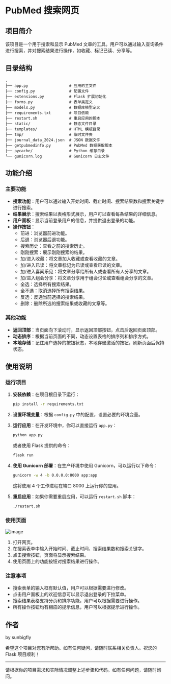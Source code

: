 # PubMed 搜索网页

## 项目简介
该项目是一个用于搜索和显示 PubMed 文章的工具。用户可以通过输入查询条件进行搜索，并对搜索结果进行操作，如收藏、标记已读、分享等。

## 目录结构

```
.
├── app.py                  # 应用的主文件
├── config.py               # 配置文件
├── extensions.py           # Flask 扩展初始化
├── forms.py                # 表单类定义
├── models.py               # 数据库模型定义
├── requirements.txt        # 项目依赖
├── restart.sh              # 重启应用的脚本
├── static/                 # 静态文件目录
├── templates/              # HTML 模板目录
├── tmp/                    # 临时文件夹
├── journal_data_2024.json  # JSON 数据文件
├── getpubmedinfo.py        # PubMed 数据获取脚本
├── pycache/                # Python 缓存目录
└── gunicorn.log            # Gunicorn 日志文件
```

## 功能介绍

### 主要功能

- **搜索功能**：用户可以通过输入开始时间、截止时间、搜索结果数和搜索关键字进行搜索。
- **结果展示**：搜索结果以表格形式展示，用户可以查看每条结果的详细信息。
- **用户面板**：显示当前登录用户的信息，并提供退出登录的功能。
- **操作按钮**：
  - 前进：浏览器前进功能。
  - 后退：浏览器后退功能。
  - 搜索历史：查看之前的搜索历史。
  - 刚刚搜索：展示刚刚搜索的结果。
  - 加/进入收藏：将文章加入收藏或查看收藏的文章。
  - 加/进入已读：将文章标记为已读或查看已读的文章。
  - 加/进入喜闻乐见：将文章分享给所有人或查看所有人分享的文章。
  - 加/进入组会分享：将文章分享用于组会讨论或查看组会分享的文章。
  - 全选：选择所有搜索结果。
  - 全不选：取消选择所有搜索结果。
  - 反选：反选当前选择的搜索结果。
  - 删除：删除所选的搜索结果或收藏的文章等。

### 其他功能

- **返回顶部**：当页面向下滚动时，显示返回顶部按钮，点击后返回页面顶部。
- **动态排序**：根据当前页面的不同，动态设置表格的排序列和排序方式。
- **本地存储**：记住用户选择的按钮状态，本地存储激活的按钮，刷新页面后保持状态。

## 使用说明

### 运行项目

1. **安装依赖**：在项目根目录下运行：

   ```bash
   pip install -r requirements.txt
   ```

2. **设置环境变量**：根据 `config.py` 中的配置，设置必要的环境变量。

3. **运行应用**：在开发环境中，你可以直接运行 `app.py`：

   ```bash
   python app.py
   ```

   或者使用 Flask 提供的命令：

   ```bash
   flask run
   ```

4. **使用 Gunicorn 部署**：在生产环境中使用 Gunicorn，可以运行以下命令：

   ```bash
   gunicorn -w 4 -b 0.0.0.0:8000 app:app
   ```

   这将使用 4 个工作进程在端口 8000 上运行你的应用。

5. **重启应用**：如果你需要重启应用，可以运行 `restart.sh` 脚本：

   ```bash
   ./restart.sh
   ```

### 使用页面

![image](https://github.com/sunbigfly/pubmed-searcher/assets/58769230/b7ce65c0-78ea-41dd-90fa-69a85a6812d7)


1. 打开网页。
2. 在搜索表单中输入开始时间、截止时间、搜索结果数和搜索关键字。
3. 点击搜索按钮，页面将显示搜索结果。
4. 使用页面上的功能按钮对搜索结果进行操作。

### 注意事项

- 搜索表单的输入框有默认值，用户可以根据需要进行修改。
- 点击用户面板上的欢迎信息可以显示退出登录的下拉菜单。
- 搜索结果表格支持分页和排序功能，用户可以根据需要进行操作。
- 所有操作按钮均有相应的提示信息，用户可以根据提示进行操作。

## 作者

by sunbigfly

希望这个项目对您有所帮助。如有任何疑问，请随时联系相关负责人。祝您的 Flask 项目顺利！

---

请根据你的项目需求和实际情况调整上述步骤和代码。如有任何问题，请随时询问。
